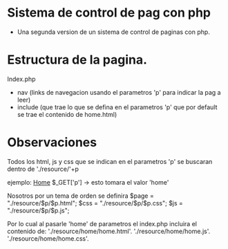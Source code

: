 # Sistema de control de pag con php
- Una segunda version de un sistema de control de paginas con php.

# Estructura de la pagina.
Index.php 
- nav (links de navegacion usando el parametros 'p' para indicar la pag a leer)
- include (que trae lo que se defina en el parametros 'p' que por default se trae el contenido de home.html)

# Observaciones
Todos los html, js y css que se indican en el parametros 'p' se buscaran dentro de './resource/'+p

ejemplo:
<a href="?p=home">Home</a>
$_GET['p'] -> esto tomara el valor 'home'

Nosotros por un tema de orden se definira
            $page = "./resource/$p/$p.html";
            $css = "./resource/$p/$p.css";
            $js =  "./resource/$p/$p.js";

Por lo cual al pasarle 'home' de parametros el index.php incluira el contenido de:
 './resource/home/home.html'.
 './resource/home/home.js'.
 './resource/home/home.css'.
